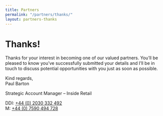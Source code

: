 ```yaml
---
title: Partners
permalink: "/partners/thanks/"
layout: partners-thanks
---
```


# Thanks!  
Thanks for your interest in becoming one of our valued partners.  You’ll be pleased to know you’ve successfully submitted your details and I’ll be in touch to discuss potential opportunities with you just as soon as possible.

Kind regards,  
Paul Barton

Strategic Account Manager – Inside Retail

DDI: [+44 (0) 2030 332 492](tel:02030332492)  
M: [+44 (0) 7590 494 728](tel:07590494728)  